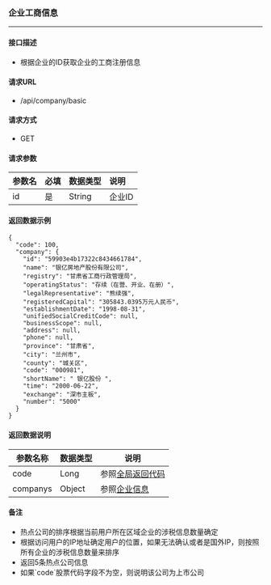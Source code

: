 ### 企业工商信息

---

#### 接口描述

* 根据企业的ID获取企业的工商注册信息

#### 请求URL

* /api/company/basic

#### 请求方式

* GET

#### 请求参数

| 参数名 | 必填 | 数据类型 | 说明 |
| :--- | :--- | :--- | :--- |
| id | 是 | String | 企业ID |

#### 返回数据示例

```
{
  "code": 100,
  "company": {
    "id": "59903e4b17322c8434661784",
    "name": "银亿房地产股份有限公司",
    "registry": "甘肃省工商行政管理局",
    "operatingStatus": "存续（在营、开业、在册）",
    "legalRepresentative": "熊续强",
    "registeredCapital": "305843.0395万元人民币",
    "establishmentDate": "1998-08-31",
    "unifiedSocialCreditCode": null,
    "businessScope": null,
    "address": null,
    "phone": null,
    "province": "甘肃省",
    "city": "兰州市",
    "county": "城关区",
    "code": "000981",
    "shortName": " 银亿股份 ",
    "time": "2000-06-22",
    "exchange": "深市主板",
    "number": "5000"
  }
}
```

#### 返回数据说明

| 参数名称 | 数据类型 | 说明 |
| --- | --- | --- |
| code | Long | 参照[全局返回代码](/数据词典.md) |
| companys | Object | 参照[企业信息](/shu-ju-ci-dian/qi-ye-xin-xi.md) |

#### 备注

* 热点公司的排序根据当前用户所在区域企业的涉税信息数量确定
* 根据访问用户的IP地址确定用户的位置，如果无法确认或者是国外IP，则按照所有企业的涉税信息数量来排序
* 返回5条热点公司信息
* 如果\`code\`股票代码字段不为空，则说明该公司为上市公司



